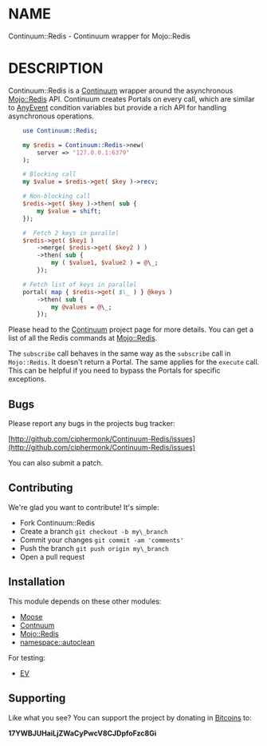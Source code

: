 # NAME

Continuum::Redis - Continuum wrapper for Mojo::Redis

# DESCRIPTION

Continuum::Redis is a
[Continuum](http://github.com/ciphermonk/Continuum) wrapper around the
asynchronous [Mojo::Redis](http://search.cpan.org/perldoc?Mojo::Redis) API. Continuum creates Portals on every
call, which are similar to [AnyEvent](http://search.cpan.org/perldoc?AnyEvent) condition variables but provide
a rich API for handling asynchronous operations.

```perl
    use Continuum::Redis;

    my $redis = Continuum::Redis->new( 
        server => '127.0.0.1:6379'
    );    

    # Blocking call
    my $value = $redis->get( $key )->recv;

    # Non-blocking call
    $redis->get( $key )->then( sub {
        my $value = shift;
    });

    #  Fetch 2 keys in parallel
    $redis->get( $key1 )
        ->merge( $redis->get( $key2 ) )
        ->then( sub {
            my ( $value1, $value2 ) = @\_;
        });

    # Fetch list of keys in parallel
    portal( map { $redis->get( $\_ ) } @keys )
        ->then( sub {
            my @values = @\_;
        });
```

Please head to the [Continuum](http://github.com/ciphermonk/Continuum)
project page for more details. You can get a list of all the Redis
commands at [Mojo::Redis](http://search.cpan.org/perldoc?Mojo::Redis).

The `subscribe` call behaves in the same way as the `subscribe` call
in `Mojo::Redis`. It doesn't return a Portal. The same applies for
the `execute` call. This can be helpful if you need to bypass the
Portals for specific exceptions.

## Bugs

Please report any bugs in the projects bug tracker:

[http://github.com/ciphermonk/Continuum-Redis/issues](http://github.com/ciphermonk/Continuum-Redis/issues)

You can also submit a patch.

## Contributing

We're glad you want to contribute! It's simple:

- Fork Continuum::Redis
- Create a branch `git checkout -b my\_branch`
- Commit your changes `git commit -am 'comments'`
- Push the branch `git push origin my\_branch`
- Open a pull request

## Installation

This module depends on these other modules:

- [Moose](http://metacpan.org/module/Moose)
- [Contnuum](https://github.com/ciphermonk/Continuum)
- [Mojo::Redis](https://metacpan.org/module/Mojo::Redis)
- [namespace::autoclean](https://metacpan.org/module/namespace::autoclean)

For testing:

- [EV](https://metacpan.org/module/EV)

## Supporting

Like what you see? You can support the project by donating in
[Bitcoins](http://www.weusecoins.com/) to:

__17YWBJUHaiLjZWaCyPwcV8CJDpfoFzc8Gi__